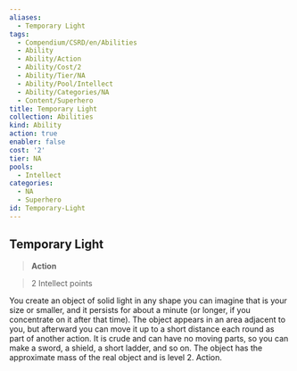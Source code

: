 ```yaml
---
aliases:
  - Temporary Light
tags:
  - Compendium/CSRD/en/Abilities
  - Ability
  - Ability/Action
  - Ability/Cost/2
  - Ability/Tier/NA
  - Ability/Pool/Intellect
  - Ability/Categories/NA
  - Content/Superhero
title: Temporary Light
collection: Abilities
kind: Ability
action: true
enabler: false
cost: '2'
tier: NA
pools:
  - Intellect
categories:
  - NA
  - Superhero
id: Temporary-Light
---
```

## Temporary Light    
>**Action**    
>2 Intellect points  
    
You create an object of solid light in any shape you can imagine that is your size or smaller, and it persists for about a minute (or longer, if you concentrate on it after that time). The object appears in an area adjacent to you, but afterward you can move it up to a short distance each round as part of another action. It is crude and can have no moving parts, so you can make a sword, a shield, a short ladder, and so on. The object has the approximate mass of the real object and is level 2. Action.

